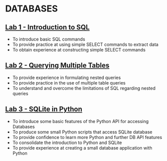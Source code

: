 # DATABASES

## [Lab 1 - Introduction to SQL]()
* To introduce basic SQL commands
* To provide practice at using simple SELECT commands to extract data
* To obtain experience at constructing simple SELECT commands

## [Lab 2 - Querying Multiple Tables]()
* To provide experience in formulating nested queries
* To provide practice in the use of multiple table queries
* To understand and overcome the limitations of SQL regarding nested queries

## [Lab 3 - SQLite in Python]()
* To introduce some basic features of the Python API for accessing Databases
* To produce some small Python scripts that access SQLite database
* To provide confidence to learn more Python and further DB API features
* To consolidate the introduction to Python and SQLite
* To provide experience at creating a small database application with Python